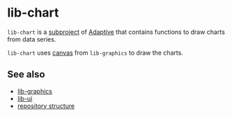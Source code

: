 # lib-chart

`lib-chart` is a [subproject](def://) of [Adaptive](def://) that contains functions to draw 
charts from data series. 

`lib-chart` uses [canvas](fragment://) from `lib-graphics` to draw the charts.

## See also

- [lib-graphics](def://)
- [lib-ui](def://)
- [repository structure](guide://)